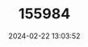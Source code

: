 ---
title: "155984"
category: "Bythiospeum turritum"
draft: false
date: 2024-02-22 13:03:52
languages:
  German: ["Regnitz-Brunnenschnecke"]
---